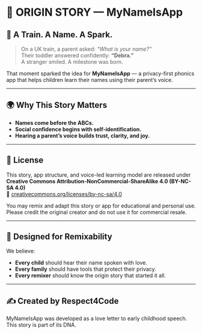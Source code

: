 # 🧬 ORIGIN STORY — MyNameIsApp

## 🚆 A Train. A Name. A Spark.

> On a UK train, a parent asked: *“What is your name?”*  
> Their toddler answered confidently: **“Debra.”**  
> A stranger smiled. A milestone was born.

That moment sparked the idea for **MyNameIsApp** — a privacy-first phonics app that helps children learn their names using their parent’s voice.

---

## 🌍 Why This Story Matters

- **Names come before the ABCs.**  
- **Social confidence begins with self-identification.**  
- **Hearing a parent’s voice builds trust, clarity, and joy.**

---

## 📜 License

This story, app structure, and voice-led learning model are released under  
**Creative Commons Attribution-NonCommercial-ShareAlike 4.0 (BY-NC-SA 4.0)**  
🔗 [creativecommons.org/licenses/by-nc-sa/4.0](https://creativecommons.org/licenses/by-nc-sa/4.0)

You may remix and adapt this story or app for educational and personal use.  
Please credit the original creator and do not use it for commercial resale.

---

## 🧠 Designed for Remixability

We believe:
- **Every child** should hear their name spoken with love.
- **Every family** should have tools that protect their privacy.
- **Every remixer** should know the origin story that started it all.

---

## ✍️ Created by Respect4Code

MyNameIsApp was developed as a love letter to early childhood speech.  
This story is part of its DNA.

